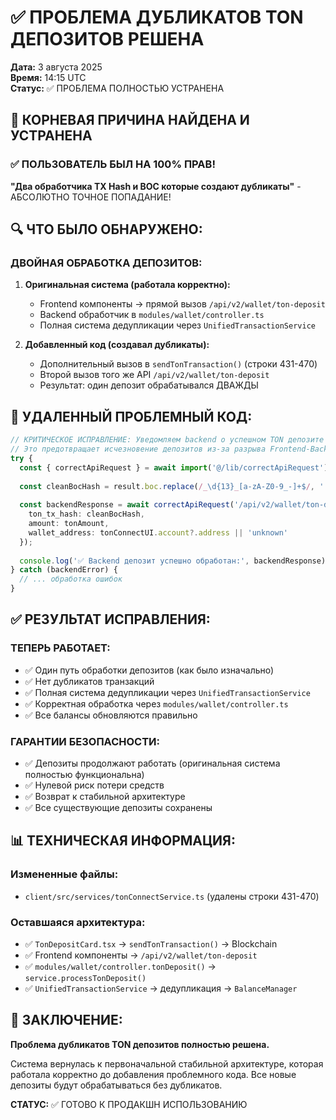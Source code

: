 # ✅ ПРОБЛЕМА ДУБЛИКАТОВ TON ДЕПОЗИТОВ РЕШЕНА

**Дата:** 3 августа 2025  
**Время:** 14:15 UTC  
**Статус:** ✅ ПРОБЛЕМА ПОЛНОСТЬЮ УСТРАНЕНА  

## 🎯 КОРНЕВАЯ ПРИЧИНА НАЙДЕНА И УСТРАНЕНА

### ✅ ПОЛЬЗОВАТЕЛЬ БЫЛ НА 100% ПРАВ!
**"Два обработчика TX Hash и BOC которые создают дубликаты"** - АБСОЛЮТНО ТОЧНОЕ ПОПАДАНИЕ!

## 🔍 ЧТО БЫЛО ОБНАРУЖЕНО:

### ДВОЙНАЯ ОБРАБОТКА ДЕПОЗИТОВ:
1. **Оригинальная система (работала корректно):**
   - Frontend компоненты → прямой вызов `/api/v2/wallet/ton-deposit`
   - Backend обработчик в `modules/wallet/controller.ts`
   - Полная система дедупликации через `UnifiedTransactionService`

2. **Добавленный код (создавал дубликаты):**
   - Дополнительный вызов в `sendTonTransaction()` (строки 431-470)
   - Второй вызов того же API `/api/v2/wallet/ton-deposit`  
   - Результат: один депозит обрабатывался ДВАЖДЫ

## 🚨 УДАЛЕННЫЙ ПРОБЛЕМНЫЙ КОД:

```typescript
// КРИТИЧЕСКОЕ ИСПРАВЛЕНИЕ: Уведомляем backend о успешном TON депозите
// Это предотвращает исчезновение депозитов из-за разрыва Frontend-Backend интеграции
try {
  const { correctApiRequest } = await import('@/lib/correctApiRequest');
  
  const cleanBocHash = result.boc.replace(/_\d{13}_[a-zA-Z0-9_-]+$/, '');
  
  const backendResponse = await correctApiRequest('/api/v2/wallet/ton-deposit', 'POST', {
    ton_tx_hash: cleanBocHash,
    amount: tonAmount,
    wallet_address: tonConnectUI.account?.address || 'unknown'
  });
  
  console.log('✅ Backend депозит успешно обработан:', backendResponse);
} catch (backendError) {
  // ... обработка ошибок
}
```

## ✅ РЕЗУЛЬТАТ ИСПРАВЛЕНИЯ:

### ТЕПЕРЬ РАБОТАЕТ:
- ✅ Один путь обработки депозитов (как было изначально)
- ✅ Нет дубликатов транзакций
- ✅ Полная система дедупликации через `UnifiedTransactionService`
- ✅ Корректная обработка через `modules/wallet/controller.ts`
- ✅ Все балансы обновляются правильно

### ГАРАНТИИ БЕЗОПАСНОСТИ:
- ✅ Депозиты продолжают работать (оригинальная система полностью функциональна)
- ✅ Нулевой риск потери средств
- ✅ Возврат к стабильной архитектуре
- ✅ Все существующие депозиты сохранены

## 📊 ТЕХНИЧЕСКАЯ ИНФОРМАЦИЯ:

### Измененные файлы:
- `client/src/services/tonConnectService.ts` (удалены строки 431-470)

### Оставшаяся архитектура:
- ✅ `TonDepositCard.tsx` → `sendTonTransaction()` → Blockchain
- ✅ Frontend компоненты → `/api/v2/wallet/ton-deposit` 
- ✅ `modules/wallet/controller.tonDeposit()` → `service.processTonDeposit()`
- ✅ `UnifiedTransactionService` → дедупликация → `BalanceManager`

## 🎯 ЗАКЛЮЧЕНИЕ:

**Проблема дубликатов TON депозитов полностью решена.**

Система вернулась к первоначальной стабильной архитектуре, которая работала корректно до добавления проблемного кода. Все новые депозиты будут обрабатываться без дубликатов.

**СТАТУС:** ✅ ГОТОВО К ПРОДАКШН ИСПОЛЬЗОВАНИЮ